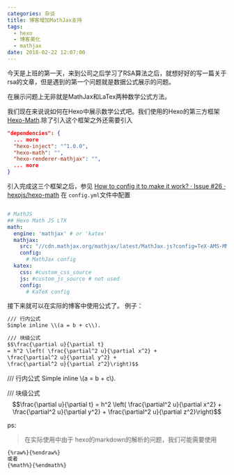 ```yaml
---
categories: 杂谈
title: 博客增加MathJax支持
tags:
  - hexo
  - 博客美化
  - mathjax
date: 2018-02-22 12:07:00
---
```


今天是上班的第一天，来到公司之后学习了RSA算法之后，就想好好的写一篇关于rsa的文章，但是遇到的第一个问题就是数据公式展示的问题。

在展示问题上无非就是MathJax和LaTex两种数学公式方法。

我们现在来说说如何在Hexo中展示数学公式吧。我们使用的Hexo的第三方框架 [Hexo-Math](https://github.com/akfish/hexo-math).除了引入这个框架之外还需要引入

<!-- more -->

````json
"dependencies": {
  ... more
  "hexo-inject": "^1.0.0",
  "hexo-math": "",
  "hexo-renderer-mathjax": "",
  ... more
}
````
引入完成这三个框架之后，参见 [How to config it to make it work? · Issue #26 · hexojs/hexo-math](https://github.com/hexojs/hexo-math/issues/26) 在 `config.yml`文件中配置
````yml

# MathJS
## Hexo Math JS LTX
math:
  engine: 'mathjax' # or 'katex'
  mathjax:
    src: "//cdn.mathjax.org/mathjax/latest/MathJax.js?config=TeX-AMS-MML_HTMLorMML"
    config:
      # MathJax config
  katex:
    css: #custom_css_source
    js: #custom_js_source # not used
    config:
      # KaTeX config
````

接下来就可以在实际的博客中使用公式了。
例子：

````html
/// 行内公式
Simple inline \\(a = b + c\\).

/// 块级公式
$$\frac{\partial u}{\partial t}
= h^2 \left( \frac{\partial^2 u}{\partial x^2} +
\frac{\partial^2 u}{\partial y^2} +
\frac{\partial^2 u}{\partial z^2}\right)$$
````

/// 行内公式
Simple inline \\(a = b + c\\).

/// 块级公式
$$\frac{\partial u}{\partial t}
= h^2 \left( \frac{\partial^2 u}{\partial x^2} +
\frac{\partial^2 u}{\partial y^2} +
\frac{\partial^2 u}{\partial z^2}\right)$$


ps:

>在实际使用中由于 hexo的markdown的解析的问题，我们可能需要使用
````txt
{%raw%}{%endraw%}
或者
{%math%}{%endmath%}
````
